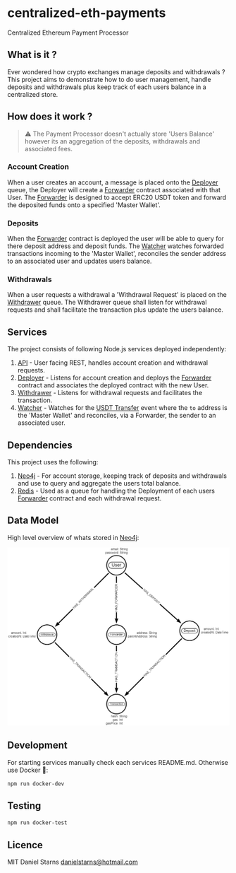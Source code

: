 # centralized-eth-payments

Centralized Ethereum Payment Processor

## What is it ?

Ever wondered how crypto exchanges manage deposits and withdrawals ? This project aims to demonstrate how to do user management, handle deposits and withdrawals plus keep track of each users balance in a centralized store.

## How does it work ?

> ⚠ The Payment Processor doesn't actually store 'Users Balance' however its an aggregation of the deposits, withdrawals and associated fees.

### Account Creation

When a user creates an account, a message is placed onto the [Deployer]() queue, the Deployer will create a [Forwarder]() contract associated with that User. The [Forwarder]() is designed to accept ERC20 USDT token and forward the deposited funds onto a specified 'Master Wallet'.

### Deposits

When the [Forwarder]() contract is deployed the user will be able to query for there deposit address and deposit funds. The [Watcher]() watches forwarded transactions incoming to the 'Master Wallet', reconciles the sender address to an associated user and updates users balance.

### Withdrawals

When a user requests a withdrawal a 'Withdrawal Request' is placed on the [Withdrawer]() queue. The Withdrawer queue shall listen for withdrawal requests and shall facilitate the transaction plus update the users balance.

## Services

The project consists of following Node.js services deployed independently:

1. [API]() - User facing REST, handles account creation and withdrawal requests.
2. [Deployer]() - Listens for account creation and deploys the [Forwarder]() contract and associates the deployed contract with the new User.
3. [Withdrawer]() - Listens for withdrawal requests and facilitates the transaction.
4. [Watcher]() - Watches for the [USDT Transfer](https://github.com/OpenZeppelin/openzeppelin-contracts/blob/master/contracts/token/ERC20/IERC20.sol#L75) event where the `to` address is the 'Master Wallet' and reconciles, via a Forwarder, the sender to an associated user.

## Dependencies

This project uses the following:

1. [Neo4j]() - For account storage, keeping track of deposits and withdrawals and use to query and aggregate the users total balance.
2. [Redis]() - Used as a queue for handling the Deployment of each users [Forwarder]() contract and each withdrawal request.

## Data Model

High level overview of whats stored in [Neo4j]():

![Tux, the Linux mascot](./docs/images/data-model.png)

## Development

For starting services manually check each services README.md. Otherwise use Docker 🐳:

```bash
npm run docker-dev
```

## Testing

```bash
npm run docker-test
```

## Licence

MIT Daniel Starns danielstarns@hotmail.com
